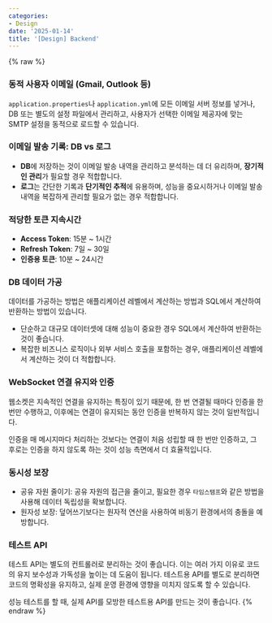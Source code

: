 ```yaml
---
categories:
- Design
date: '2025-01-14'
title: '[Design] Backend'
---
```


{% raw %}
### 동적 사용자 이메일 (Gmail, Outlook 등)
 `application.properties`나 `application.yml`에 모든 이메일 서버 정보를 넣거나, DB 또는 별도의 설정 파일에서 관리하고, 사용자가 선택한 이메일 제공자에 맞는 SMTP 설정을 동적으로 로드할 수 있습니다.

### 이메일 발송 기록: DB vs 로그
- **DB**에 저장하는 것이 이메일 발송 내역을 관리하고 분석하는 데 더 유리하며, **장기적인 관리**가 필요할 경우 적합합니다.
- **로그**는 간단한 기록과 **단기적인 추적**에 유용하며, 성능을 중요시하거나 이메일 발송 내역을 복잡하게 관리할 필요가 없는 경우 적합합니다.

### 적당한 토큰 지속시간
- **Access Token**: 15분 ~ 1시간
- **Refresh Token**: 7일 ~ 30일
- **인증용 토큰**: 10분 ~ 24시간

### DB 데이터 가공
데이터를 가공하는 방법은 애플리케이션 레벨에서 계산하는 방법과 SQL에서 계산하여 반환하는 방법이 있습니다.
- 단순하고 대규모 데이터셋에 대해 성능이 중요한 경우 SQL에서 계산하여 반환하는 것이 좋습니다.
- 복잡한 비즈니스 로직이나 외부 서비스 호출을 포함하는 경우, 애플리케이션 레벨에서 계산하는 것이 더 적합합니다.

### WebSocket 연결 유지와 인증
웹소켓은 지속적인 연결을 유지하는 특징이 있기 때문에, 한 번 연결될 때마다 인증을 한 번만 수행하고, 이후에는 연결이 유지되는 동안 인증을 반복하지 않는 것이 일반적입니다.

인증을 매 메시지마다 처리하는 것보다는 연결이 처음 성립할 때 한 번만 인증하고, 그 후로는 인증을 하지 않도록 하는 것이 성능 측면에서 더 효율적입니다.

### 동시성 보장
- 공유 자원 줄이기: 공유 자원의 접근을 줄이고, 필요한 경우 `타임스탬프`와 같은 방법을 사용해 데이터 독립성을 확보합니다.
- 원자성 보장: 덮어쓰기보다는 원자적 연산을 사용하여 비동기 환경에서의 충돌을 예방합니다.

### 테스트 API
테스트 API는 별도의 컨트롤러로 분리하는 것이 좋습니다. 이는 여러 가지 이유로 코드의 유지 보수성과 가독성을 높이는 데 도움이 됩니다. 테스트용 API를 별도로 분리하면 코드의 명확성을 유지하고, 실제 운영 환경에 영향을 미치지 않도록 할 수 있습니다.

성능 테스트를 할 때, 실제 API를 모방한 테스트용 API를 만드는 것이 좋습니다.
{% endraw %}